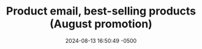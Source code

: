 ---
layout: portfolio_single
title: "Product email, best-selling products (August promotion)"
category: email
date: 2024-08-13 16:50:49 -0500
permalink: /portfolio/email/precept-2408-best-sellers
featured_image: {
  src: "",
  fallback: "https://github.com/capncapes/emails/raw/main/ecommerce/catalog/assets/precept_product_2024_best-sellers_08-august_620.jpg",
  social: "",
  title: "A product email promoting best-selling Bible study workbooks",
  alt: "A screenshot of a product email for Precept"
}
description: "This email features top-selling products for August promotion."
project_url: "https://github.com/capncapes/emails/blob/main/ecommerce/catalog/precept_product_2024_best-sellers_08-august.html"
tags: ["ecommerce", "AMPscript"]
priority: 1
featured: true
published: true
---